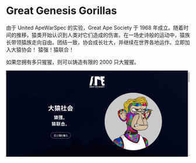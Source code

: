 # Great Genesis Gorillas

由于 United ApeWarSpec 的实验，Great Ape Society 于 1968 年成立。随着时间的推移，猿类开始认识到人类对它们造成的伤害。在一场史诗般的运动中，猿族长带领猿族走向自由。团结一致，协会成长壮大，并继续在世界各地运作。立即加入大猿协会！
猿强！猿联合！

如果您拥有多只猩猩，则可以铸造有限的 2000 只大猩猩。

![nft](52132133.png)
